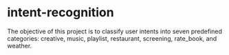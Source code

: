 # intent-recognition
The objective of this project is to classify user intents into seven predefined categories: creative, music, playlist, restaurant, screening, rate_book, and weather.
